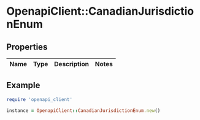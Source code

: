 # OpenapiClient::CanadianJurisdictionEnum

## Properties

| Name | Type | Description | Notes |
| ---- | ---- | ----------- | ----- |

## Example

```ruby
require 'openapi_client'

instance = OpenapiClient::CanadianJurisdictionEnum.new()
```

